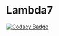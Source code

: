 # Lambda7
[![Codacy Badge](https://api.codacy.com/project/badge/Grade/318e263c8b6444b98c4e4b630c967580)](https://app.codacy.com/app/Swethakadam/Lambda7?utm_source=github.com&utm_medium=referral&utm_content=Swethakadam/Lambda7&utm_campaign=Badge_Grade_Dashboard)